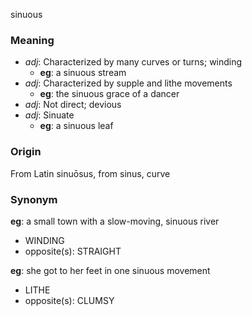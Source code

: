 sinuous
### Meaning
+ _adj_: Characterized by many curves or turns; winding
    + __eg__: a sinuous stream
+ _adj_: Characterized by supple and lithe movements
    + __eg__: the sinuous grace of a dancer
+ _adj_: Not direct; devious
+ _adj_: Sinuate
    + __eg__: a sinuous leaf

### Origin

From Latin sinuōsus, from sinus, curve

### Synonym

__eg__: a small town with a slow-moving, sinuous river

+ WINDING
+ opposite(s): STRAIGHT

__eg__: she got to her feet in one sinuous movement

+ LITHE
+ opposite(s): CLUMSY


